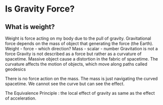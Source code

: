 # Is Gravity Force?

## What is weight?

Weight is force acting on my body due to the pull of gravity.
Gravitational force depends on the mass of object that generating the force (the Earth).
Weight - force - which direction?
Mass - scalar - number
Gravitation is not a force
Gravity is not described as a force but rather as a curvature of spacetime.
Massive object cause a distortion in the fabric of spacetime.
The curvature affects the motion of objects, which move along paths called geodesics

There is no force action on the mass.
The mass is just navigating the curved spacetime.
We cannot see the curve but can see the effect.

The Equivalence Principle : 
    the local effect of gravity as same as the effect of acceleration.